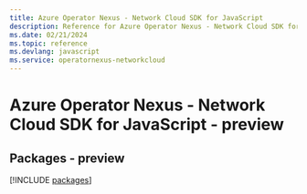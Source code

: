 ```yaml
---
title: Azure Operator Nexus - Network Cloud SDK for JavaScript
description: Reference for Azure Operator Nexus - Network Cloud SDK for JavaScript
ms.date: 02/21/2024
ms.topic: reference
ms.devlang: javascript
ms.service: operatornexus-networkcloud
---
```

# Azure Operator Nexus - Network Cloud SDK for JavaScript - preview
## Packages - preview
[!INCLUDE [packages](operator-nexus---network-cloud-index.md)]